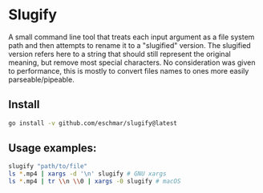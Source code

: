 # Slugify

A small command line tool that treats each input argument as a file system path and then attempts to rename it to a "slugified" version. The slugified version refers here to a string that should still represent the original meaning, but remove most special characters. No consideration was given to performance, this is mostly to convert files names to ones more easily parseable/pipeable.

## Install

```sh
go install -v github.com/eschmar/slugify@latest
```

## Usage examples:

```sh
slugify "path/to/file"
ls *.mp4 | xargs -d '\n' slugify # GNU xargs
ls *.mp4 | tr \\n \\0 | xargs -0 slugify # macOS
```
